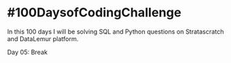 # #100DaysofCodingChallenge

In this 100 days I will be solving SQL and Python questions on Stratascratch and DataLemur platform.

Day 05: Break
